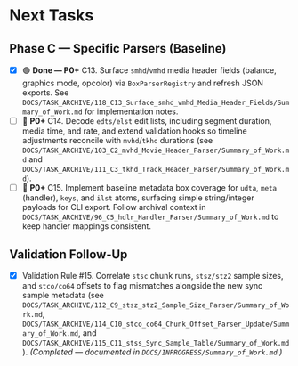 # Next Tasks

## Phase C — Specific Parsers (Baseline)

- [x] 🟢 **Done — P0+** C13. Surface `smhd`/`vmhd` media header fields (balance, graphics mode, opcolor) via `BoxParserRegistry` and refresh JSON exports. See `DOCS/TASK_ARCHIVE/118_C13_Surface_smhd_vmhd_Media_Header_Fields/Summary_of_Work.md` for implementation notes.
- [ ] 🔴 **P0+** C14. Decode `edts/elst` edit lists, including segment duration, media time, and rate, and extend validation hooks so timeline adjustments reconcile with `mvhd`/`tkhd` durations (see `DOCS/TASK_ARCHIVE/103_C2_mvhd_Movie_Header_Parser/Summary_of_Work.md` and `DOCS/TASK_ARCHIVE/111_C3_tkhd_Track_Header_Parser/Summary_of_Work.md`).
- [ ] 🔴 **P0+** C15. Implement baseline metadata box coverage for `udta`, `meta` (handler), `keys`, and `ilst` atoms, surfacing simple string/integer payloads for CLI export. Follow archival context in `DOCS/TASK_ARCHIVE/96_C5_hdlr_Handler_Parser/Summary_of_Work.md` to keep handler mappings consistent.

## Validation Follow-Up

- [x] Validation Rule #15. Correlate `stsc` chunk runs, `stsz/stz2` sample sizes, and `stco/co64` offsets to flag mismatches alongside the new sync sample metadata (see `DOCS/TASK_ARCHIVE/112_C9_stsz_stz2_Sample_Size_Parser/Summary_of_Work.md`, `DOCS/TASK_ARCHIVE/114_C10_stco_co64_Chunk_Offset_Parser_Update/Summary_of_Work.md`, and `DOCS/TASK_ARCHIVE/115_C11_stss_Sync_Sample_Table/Summary_of_Work.md`). *(Completed — documented in `DOCS/INPROGRESS/Summary_of_Work.md`.)*
